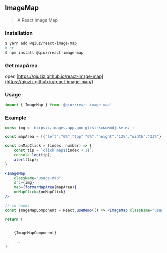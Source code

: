 ## ImageMap

> A React Image Map

### Installation
```sh
$ yarn add @qiuz/react-image-map
# or
$ npm install @qiuz/react-image-map
```

### Get mapArea
open [https://qiuziz.github.io/react-image-map](https://qiuziz.github.io/react-image-map/)

### Usage
```js
import { ImageMap } from '@qiuz/react-image-map'
```

### Example
```jsx
const img = 'https://images.app.goo.gl/STr3xKQMbdjLketR7';

const mapArea = [{"left":"0%","top":"6%","height":"12%","width":"33%"}];

const onMapClick = (index: number) => {
	const tip = `click map${index + 1}`;
	console.log(tip);
	alert(tip);
}

<ImageMap
	className="usage-map"
	src={img}
	map={formarMapArea(mapArea)}
	onMapClick={onMapClick}
/>

// in hooks
const ImageMapComponent = React.useMemo(() => <ImageMap className="usage-map" src={img} map={formarMapArea(mapArea)} onMapClick={onMapClick} />, [mapArea, img]);

return (
	...

	{ImageMapComponent}

	...
)
```